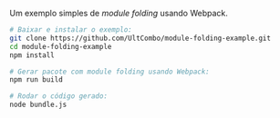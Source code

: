 Um exemplo simples de *module folding* usando Webpack.

```sh
# Baixar e instalar o exemplo:
git clone https://github.com/UltCombo/module-folding-example.git
cd module-folding-example
npm install

# Gerar pacote com module folding usando Webpack:
npm run build

# Rodar o código gerado:
node bundle.js
```
